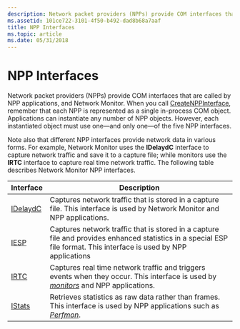 ```yaml
---
description: Network packet providers (NPPs) provide COM interfaces that are called by NPP applications, and Network Monitor.
ms.assetid: 101ce722-3101-4f50-b492-dad8b68a7aaf
title: NPP Interfaces
ms.topic: article
ms.date: 05/31/2018
---
```


# NPP Interfaces

Network packet providers (NPPs) provide COM interfaces that are called by NPP applications, and Network Monitor. When you call [CreateNPPInterface](createnppinterface.md), remember that each NPP is represented as a single in-process COM object. Applications can instantiate any number of NPP objects. However, each instantiated object must use one—and only one—of the five NPP interfaces.

Note also that different NPP interfaces provide network data in various forms. For example, Network Monitor uses the **IDelaydC** interface to capture network traffic and save it to a capture file; while monitors use the **IRTC** interface to capture real time network traffic. The following table describes Network Monitor NPP interfaces.



| Interface                | Description                                                                                                                                                         |
|--------------------------|---------------------------------------------------------------------------------------------------------------------------------------------------------------------|
| [IDelaydC](idelaydc.md) | Captures network traffic that is stored in a capture file. This interface is used by Network Monitor and NPP applications.                                          |
| [IESP](iesp.md)         | Captures network traffic that is stored in a capture file and provides enhanced statistics in a special ESP file format. This interface is used by NPP applications |
| [IRTC](irtc.md)         | Captures real time network traffic and triggers events when they occur. This interface is used by [*monitors*](m.md) and NPP applications.     |
| [IStats](istats.md)     | Retrieves statistics as raw data rather than frames. This interface is used by NPP applications such as [*Perfmon*](p.md).                     |



 

 

 



